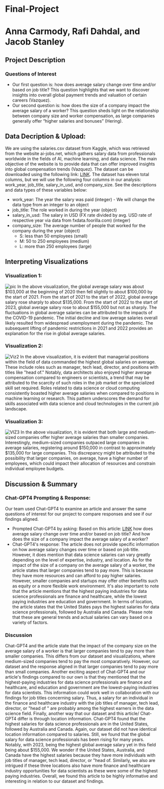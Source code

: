 # Final-Project
# Anna Carmody, Rafi Dahdal, and Jacob Stanley

## Project Description
### Questions of Interest
- Our first question is: how does average salary change over time and/or based on job title? This question highlights that we want to discover insights into overall global payment trends and valuation of certain careers (Vazquez). 
- Our second question is: how does the size of a company impact the average salary of a worker? This question sheds light on the relationship between company size and worker compensation, as large companies generally offer “higher salaries and bonuses” (Hering).

## Data Decription & Upload:
We are using the salaries.csv dataset from Kaggle, which was retrieved from the website ai-jobs.net, which gathers salary data from professionals worldwide in the fields of AI, machine learning, and data science. The main objective of the website is to provide data that can offer improved insights into global compensation trends (Vazquez). 
The dataset can be downloaded using the following link: [LINK](https://www.kaggle.com/datasets/lorenzovzquez/data-jobs-salaries). 
The dataset has eleven total columns, but we will use the following four columns in our analysis: work_year, job_title, salary_in_usd, and company_size. See the descriptions and data types of these variables below:
- work_year: The year the salary was paid (integer) - We will change the data type from an integer to an object
- job_title: The role worked in during the year (object)
- salary_in_usd: The salary in USD (FX rate divided by avg. USD rate of respective year via data from fxdata.foorilla.com) (integer)
- company_size: The average number of people that worked for the company during the year (object)
  - S: less than 50 employees (small)
  - M: 50 to 250 employees (medium)
  - L: more than 250 employees (large)
    
## Interpreting Visualizations
### Visualization 1:
![pic](https://github.com/acarmody2/Final-Project/assets/152214854/06aeb519-2cf6-4b89-bab2-1599a955f449)
In the above visualization, the global average salary was about $103,000 at the beginning of 2020 then fell slightly to about $100,000 by the start of 2021. From the start of 2021 to the start of 2022, global average salary rose sharply to about $135,000. From the start of 2022 to the start of 2023, global average salary rose to about $155,000 but not as sharply. The fluctuations in global average salaries can be attributed to the impacts of the COVID-19 pandemic. The initial decline and low average salaries overall likely resulted from widespread unemployment during the pandemic. The subsequent lifting of pandemic restrictions in 2021 and 2022 provides an explanation for the rise in global average salaries.
### Visualization 2:
![Viz2](https://github.com/acarmody2/Final-Project/assets/152214854/b577d7a6-d3cf-465e-99e5-fb933f8d106c)
In the above visualization, it is evident that managerial positions within the field of data commanded the highest global salaries on average. These include roles such as manager, tech lead, director, and positions with titles like "head of." Notably, data architects also enjoyed higher average compensation compared to engineers or scientists, a trend that may be attributed to the scarcity of such roles in the job market or the specialized skill set required. Roles related to data science or cloud computing consistently boasted higher average salaries when compared to positions in machine learning or research. This pattern underscores the demand for skills associated with data science and cloud technologies in the current job landscape.
### Visualization 3:
![VIZ3](https://github.com/acarmody2/Final-Project/assets/152214854/0709c4f4-a4a9-49bf-9424-124497c067a7)
In the above visualization, it is evident that both large and medium-sized companies offer higher average salaries than smaller companies. Interestingly, medium-sized companies outpaced large companies in average salaries, registering around $150,000 in contrast to approximately $135,000 for large companies. This discrepancy might be attributed to the possibility that larger companies, on average, have a higher number of employees, which could impact their allocation of resources and constrain individual employee budgets.

##  Discussion & Summary
### Chat-GPT4 Prompting & Response:
Our team used Chat-GPT4 to examine an article and answer the same questions of interest for our project to compare responses and see if our findings aligned. 
- Prompted Chat-GPT4 by asking: Based on this article: [LINK](https://365datascience.com/career-advice/data-science-salaries-around-the-world/) how does average salary change over time and/or based on job title? And how does the size of a company impact the average salary of a worker?
- Chat-GPT4's response: The article does not provide specific information on how average salary changes over time or based on job title. However, it does mention that data science salaries can vary greatly depending on the level of expertise, industry, and location. As for the impact of the size of a company on the average salary of a worker, the article states that larger companies tend to pay more. This is because they have more resources and can afford to pay higher salaries. However, smaller companies and startups may offer other benefits such as equity or a more flexible work environment. It's also important to note that the article mentions that the highest paying industries for data science professionals are finance and healthcare, while the lowest paying industries are education and government. In terms of location, the article states that the United States pays the highest salaries for data science professionals, followed by Australia and Canada. Please note that these are general trends and actual salaries can vary based on a variety of factors.
### Discussion
Chat-GPT4 and the article state that the impact of the company size on the average salary of a worker is that larger companies tend to pay more than smaller companies. This differs from our dataset and visualizations, where medium-sized companies tend to pay the most comparatively. However, our dataset and the response aligned in that larger companies tend to pay more than small companies. 
Another exciting aspect of Chat-GPT4 and our article's findings compared to our own is that they mentioned that the highest-paying industries for data science professionals are finance and healthcare, and education and government are the lowest-paying industries for data scientists. This information could work well in collaboration with our findings for job titles concerning salary. Thus, a salary for an individual in the finance and healthcare industry with the job titles of manager, tech lead, director, or "head of " are probably among the highest earners in the data science field. 
Finally, another way that our dataset and this article/ Chat-GPT4 differ is through location information. Chat-GPT4 found that the highest salaries for data science professionals are in the United States, followed by Australia and Canada. Again, our dataset did not have identical location information compared to salaries. Still, we found that the global salary for data science professionals has been rising for many years. Notably, with 2023, being the highest global average salary yet in this field being about $155,000. 
We wonder if the United States, Australia, and Canada have the highest salaries because they have more individuals with job titles of manager, tech lead, director, or "head of. Similarly, we also are intrigued if these three locations also have more finance and healthcare industry opportunities for data scientists as these were some of the highest paying industries. Overall, we found this article to be highly informative and interesting in relation to our dataset and findings.

